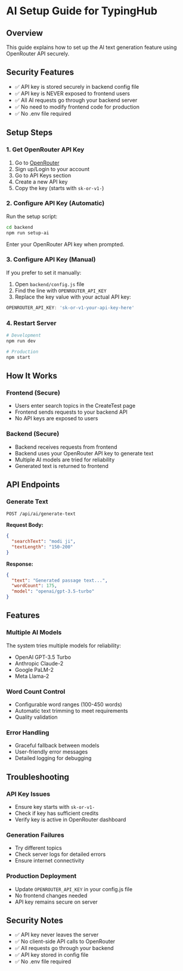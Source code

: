 # AI Setup Guide for TypingHub

## Overview
This guide explains how to set up the AI text generation feature using OpenRouter API securely.

## Security Features
- ✅ API key is stored securely in backend config file
- ✅ API key is NEVER exposed to frontend users
- ✅ All AI requests go through your backend server
- ✅ No need to modify frontend code for production
- ✅ No .env file required

## Setup Steps

### 1. Get OpenRouter API Key
1. Go to [OpenRouter](https://openrouter.ai/)
2. Sign up/Login to your account
3. Go to API Keys section
4. Create a new API key
5. Copy the key (starts with `sk-or-v1-`)

### 2. Configure API Key (Automatic)
Run the setup script:
```bash
cd backend
npm run setup-ai
```

Enter your OpenRouter API key when prompted.

### 3. Configure API Key (Manual)
If you prefer to set it manually:

1. Open `backend/config.js` file
2. Find the line with `OPENROUTER_API_KEY`
3. Replace the key value with your actual API key:
```javascript
OPENROUTER_API_KEY: 'sk-or-v1-your-api-key-here'
```

### 4. Restart Server
```bash
# Development
npm run dev

# Production
npm start
```

## How It Works

### Frontend (Secure)
- Users enter search topics in the CreateTest page
- Frontend sends requests to your backend API
- No API keys are exposed to users

### Backend (Secure)
- Backend receives requests from frontend
- Backend uses your OpenRouter API key to generate text
- Multiple AI models are tried for reliability
- Generated text is returned to frontend

## API Endpoints

### Generate Text
```
POST /api/ai/generate-text
```

**Request Body:**
```json
{
  "searchText": "modi ji",
  "textLength": "150-200"
}
```

**Response:**
```json
{
  "text": "Generated passage text...",
  "wordCount": 175,
  "model": "openai/gpt-3.5-turbo"
}
```

## Features

### Multiple AI Models
The system tries multiple models for reliability:
- OpenAI GPT-3.5 Turbo
- Anthropic Claude-2
- Google PaLM-2
- Meta Llama-2

### Word Count Control
- Configurable word ranges (100-450 words)
- Automatic text trimming to meet requirements
- Quality validation

### Error Handling
- Graceful fallback between models
- User-friendly error messages
- Detailed logging for debugging

## Troubleshooting

### API Key Issues
- Ensure key starts with `sk-or-v1-`
- Check if key has sufficient credits
- Verify key is active in OpenRouter dashboard

### Generation Failures
- Try different topics
- Check server logs for detailed errors
- Ensure internet connectivity

### Production Deployment
- Update `OPENROUTER_API_KEY` in your config.js file
- No frontend changes needed
- API key remains secure on server

## Security Notes
- ✅ API key never leaves the server
- ✅ No client-side API calls to OpenRouter
- ✅ All requests go through your backend
- ✅ API key stored in config file
- ✅ No .env file required 
